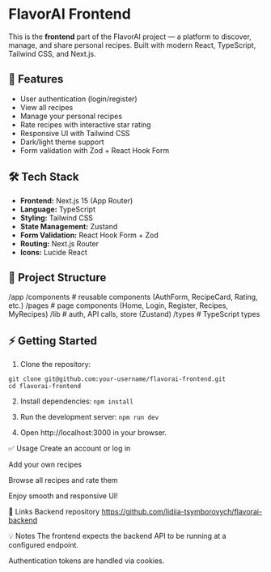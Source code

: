 # FlavorAI Frontend

This is the **frontend** part of the FlavorAI project — a platform to discover, manage, and share personal recipes. Built with modern React, TypeScript, Tailwind CSS, and Next.js.

## 🚀 Features

- User authentication (login/register)
- View all recipes
- Manage your personal recipes
- Rate recipes with interactive star rating
- Responsive UI with Tailwind CSS
- Dark/light theme support
- Form validation with Zod + React Hook Form

## 🛠 Tech Stack

- **Frontend:** Next.js 15 (App Router)
- **Language:** TypeScript
- **Styling:** Tailwind CSS
- **State Management:** Zustand
- **Form Validation:** React Hook Form + Zod
- **Routing:** Next.js Router
- **Icons:** Lucide React

## 📂 Project Structure

/app
/components # reusable components (AuthForm, RecipeCard, Rating, etc.)
/pages # page components (Home, Login, Register, Recipes, MyRecipes)
/lib # auth, API calls, store (Zustand)
/types # TypeScript types

## ⚡ Getting Started

1. Clone the repository:

```
git clone git@github.com:your-username/flavorai-frontend.git
cd flavorai-frontend
```
2. Install dependencies:
`npm install`

3. Run the development server:
`npm run dev`

4. Open http://localhost:3000 in your browser.

✅ Usage
Create an account or log in

Add your own recipes

Browse all recipes and rate them

Enjoy smooth and responsive UI!

🔗 Links
Backend repository https://github.com/lidiia-tsymborovych/flavorai-backend

💡 Notes
The frontend expects the backend API to be running at a configured endpoint.

Authentication tokens are handled via cookies.
